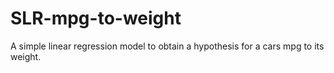 # SLR-mpg-to-weight
A simple linear regression model to obtain a hypothesis for a cars mpg to its weight. 
